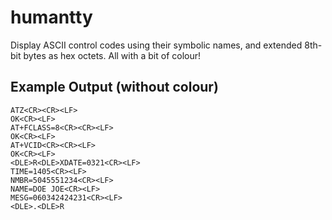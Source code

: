 # humantty

Display ASCII control codes using their symbolic names, and extended 8th-bit bytes as hex octets. All with a bit of colour!

## Example Output (without colour)

```
ATZ<CR><CR><LF>
OK<CR><LF>
AT+FCLASS=8<CR><CR><LF>
OK<CR><LF>
AT+VCID<CR><CR><LF>
OK<CR><LF>
<DLE>R<DLE>XDATE=0321<CR><LF>
TIME=1405<CR><LF>
NMBR=5045551234<CR><LF>
NAME=DOE JOE<CR><LF>
MESG=060342424231<CR><LF>
<DLE>.<DLE>R
```
